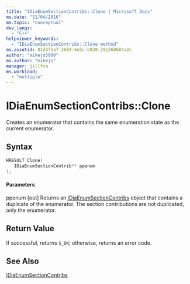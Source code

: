 ```yaml
---
title: "IDiaEnumSectionContribs::Clone | Microsoft Docs"
ms.date: "11/04/2016"
ms.topic: "conceptual"
dev_langs:
  - "C++"
helpviewer_keywords:
  - "IDiaEnumSectionContribs::Clone method"
ms.assetid: 81d3f3a7-3684-4e5c-b028-29b268684a2c
author: "mikejo5000"
ms.author: "mikejo"
manager: jillfra
ms.workload:
  - "multiple"
---
```

# IDiaEnumSectionContribs::Clone
Creates an enumerator that contains the same enumeration state as the current enumerator.

## Syntax

```C++
HRESULT Clone( 
   IDiaEnumSectionContrib** ppenum
);
```

#### Parameters
 ppenum
 [out] Returns an [IDiaEnumSectionContribs](../../debugger/debug-interface-access/idiaenumsectioncontribs.md) object that contains a duplicate of the enumerator. The section contributions are not duplicated, only the enumerator.

## Return Value
 If successful, returns `S_OK`; otherwise, returns an error code.

## See Also
 [IDiaEnumSectionContribs](../../debugger/debug-interface-access/idiaenumsectioncontribs.md)